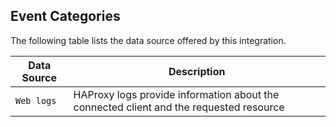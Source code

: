 
## Event Categories


The following table lists the data source offered by this integration.

| Data Source | Description                          |
| ----------- | ------------------------------------ |
| `Web logs` | HAProxy logs provide information about the connected client  and the requested resource |










